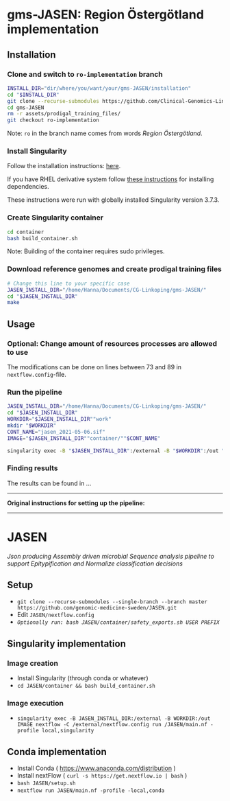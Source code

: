 # gms-JASEN: Region Östergötland implementation

## Installation

### Clone and switch to `ro-implementation` branch

```bash
INSTALL_DIR="dir/where/you/want/your/gms-JASEN/installation"
cd "$INSTALL_DIR"
git clone --recurse-submodules https://github.com/Clinical-Genomics-Linkoping/gms-JASEN.git
cd gms-JASEN
rm -r assets/prodigal_training_files/
git checkout ro-implementation
```

Note: `ro` in the branch name comes from words *Region Östergötland*.

### Install Singularity

Follow the installation instructions: [here](https://sylabs.io/guides/3.7/user-guide/quick_start.html#quick-installation-steps 'Quick installation steps').

If you have RHEL derivative system follow [these instructions](https://sylabs.io/guides/3.0/user-guide/installation.html#install-dependencies 'Installing dependencies with yum/rpm') for installing dependencies.

These instructions were run with globally installed Singularity version 3.7.3.

### Create Singularity container

```bash
cd container
bash build_container.sh
```

Note: Building of the container requires sudo privileges.

### Download reference genomes and create prodigal training files

```bash
# Change this line to your specific case
JASEN_INSTALL_DIR="/home/Hanna/Documents/CG-Linkoping/gms-JASEN/"
cd "$JASEN_INSTALL_DIR"
make
```

## Usage

### Optional: Change amount of resources processes are allowed to use

The modifications can be done on lines between 73 and 89 in `nextflow.config`-file.

### Run the pipeline

```bash
JASEN_INSTALL_DIR="/home/Hanna/Documents/CG-Linkoping/gms-JASEN/"
cd "$JASEN_INSTALL_DIR"
WORKDIR="$JASEN_INSTALL_DIR""work"
mkdir "$WORKDIR"
CONT_NAME="jasen_2021-05-06.sif"
IMAGE="$JASEN_INSTALL_DIR""container/""$CONT_NAME"

singularity exec -B "$JASEN_INSTALL_DIR":/external -B "$WORKDIR":/out "$IMAGE" nextflow -C /external/nextflow.config run main.nf -profile local,singularity
```

### Finding results

The results can be found in ... 


---

**Original instructions for setting up the pipeline:**

---

# JASEN
_Json producing Assembly driven microbial Sequence analysis pipeline to support Epitypification and Normalize classification decisions_

## Setup
* `git clone --recurse-submodules --single-branch --branch master  https://github.com/genomic-medicine-sweden/JASEN.git`
* Edit `JASEN/nextflow.config`
* _`Optionally run: bash JASEN/container/safety_exports.sh USER PREFIX`_


## Singularity implementation
### Image creation
* Install Singularity (through conda or whatever)
* `cd JASEN/container && bash build_container.sh`

### Image execution
* `singularity exec -B JASEN_INSTALL_DIR:/external -B WORKDIR:/out IMAGE nextflow -C /external/nextflow.config run /JASEN/main.nf -profile local,singularity`


## Conda implementation
* Install Conda ( https://www.anaconda.com/distribution )
* Install nextFlow ( `curl -s https://get.nextflow.io | bash` )
* `bash JASEN/setup.sh`
* `nextflow run JASEN/main.nf -profile -local,conda`
